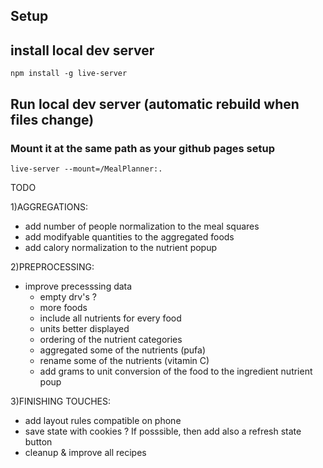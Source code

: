 
## Setup




## install local dev server

```
npm install -g live-server
```

## Run local dev server (automatic rebuild when files change)
### Mount it at the same path as your github pages setup
```
live-server --mount=/MealPlanner:.
```


TODO

1)AGGREGATIONS:
+ add number of people normalization to the meal squares
+ add modifyable quantities to the aggregated foods
+ add calory normalization to the nutrient popup


2)PREPROCESSING:
- improve precesssing data
    - empty drv's ?
    - more foods
    - include all nutrients for every food
    - units better displayed 
    - ordering of the nutrient categories
    - aggregated some of the nutrients (pufa)
    - rename some of the nutrients (vitamin C)
    - add grams to unit conversion of the food to the ingredient nutrient poup


3)FINISHING TOUCHES:
- add layout rules compatible on phone
- save state with cookies ? If posssible, then add also a refresh state button
- cleanup & improve all recipes